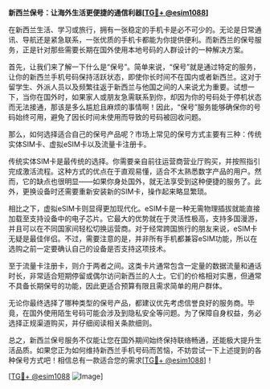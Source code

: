 **新西兰保号：让海外生活更便捷的通信利器[[TG💪+ @esim1088](https://t.me/s/esim1088)]**

在新西兰生活、学习或旅行，拥有一张稳定的手机卡是必不可少的。无论是日常通讯、导航还是紧急联系，一张优质的手机卡都能为你提供便利。而新西兰的保号服务，正是针对那些需要长期在国外使用本地号码的人群设计的一种解决方案。

首先，让我们来了解一下什么是“保号”。简单来说，“保号”就是通过特定的服务，让你的新西兰手机号码保持活跃状态，即使你长时间不在国内或者新西兰。这对于留学生、外派人员以及频繁往返于新西兰与他国之间的人来说尤为重要。试想一下，当你在国外时，如果家人或朋友急需联系到你，却因为你的号码处于停机状态而无法接通，那该是多么尴尬且麻烦的事情啊！因此，“保号”服务能够确保你的号码始终可用，避免了因长时间未使用而导致的号码被回收问题。

那么，如何选择适合自己的保号产品呢？市场上常见的保号方式主要有三种：传统实体SIM卡、虚拟eSIM卡以及流量卡注册卡。

传统实体SIM卡是最传统的选择。你需要亲自前往运营商营业厅购买，并按照指引完成激活流程。这种方式的优点在于直观易懂，适合不太熟悉数字产品的用户。然而，它的缺点也很明显——如果你身处国外，就无法享受到这种便捷的服务了。此外，更换设备时还需要重新安装新的SIM卡，操作起来略显繁琐。

相比之下，虚拟eSIM卡则显得更加现代化。eSIM卡是一种无需物理插拔就能直接加载至支持设备中的电子芯片。它最大的优势就在于灵活性极高，支持多国漫游，并且可以在不同国家间轻松切换运营商。对于经常跨国旅行的朋友来说，eSIM卡无疑是最佳伴侣。不过，需要注意的是，并非所有手机都兼容eSIM功能，所以在选购之前一定要确认自己的设备是否支持这项技术。

至于流量卡注册卡，则介于两者之间。这类卡片通常包含一定量的数据流量和通话时长，非常适合短期停留或偶尔访问新西兰的人士。它们的价格相对实惠，但通常不具备长期保号的功能，因此更适合预算有限且需求简单的用户群体。

无论你最终选择了哪种类型的保号产品，都建议优先考虑信誉良好的服务商。毕竟，在国外使用陌生号码可能会涉及到隐私安全等问题。为了保障自身权益，务必选择正规渠道购买，并仔细阅读相关条款细则。

总之，新西兰保号服务不仅能让您在国外期间始终保持联络畅通，还能极大提升生活品质。如果您正为如何维持新西兰手机号码而苦恼，不妨尝试一下上述提到的各种保号方式吧！相信总有一款适合您的需求[[TG💪+ @esim1088](https://t.me/s/esim1088)]！

[[TG💪+ @esim1088](https://t.me/s/esim1088) ![Image](https://i.postimg.cc/4NQfJmqS/Snipaste-2025-05-13-00-14-12.png)]